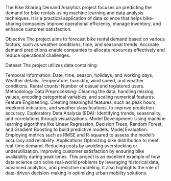 The Bike Sharing Demand Analytics project focuses on predicting the demand for bike rentals using machine learning and data analysis techniques. It is a practical application of data science that helps bike-sharing companies improve operational efficiency, manage inventory, and enhance customer satisfaction.

Objective
The project aims to forecast bike rental demand based on various factors, such as weather conditions, time, and seasonal trends. Accurate demand predictions enable companies to allocate resources effectively and reduce operational challenges.

Dataset
The project utilizes data containing:

Temporal information: Date, time, season, holidays, and working days.
Weather details: Temperature, humidity, wind speed, and weather conditions.
Rental counts: Number of casual and registered users.
Methodology
Data Preprocessing: Cleaning the data, handling missing values, encoding categorical variables, and scaling numerical features.
Feature Engineering: Creating meaningful features, such as peak hours, weekend indicators, and weather classifications, to improve prediction accuracy.
Exploratory Data Analysis (EDA): Identifying trends, seasonality, and correlations through visualizations.
Model Development: Using machine learning algorithms like Linear Regression, Decision Trees, Random Forest, and Gradient Boosting to build predictive models.
Model Evaluation: Employing metrics such as RMSE and R-squared to assess the model’s accuracy and reliability.
Applications
Optimizing bike distribution to meet real-time demand.
Reducing costs by avoiding overstocking or underutilization.
Improving customer satisfaction by ensuring bike availability during peak times.
This project is an excellent example of how data science can solve real-world problems by leveraging historical data, advanced analytics, and predictive modeling. It also highlights the role of data-driven decision-making in optimizing urban mobility solutions.
